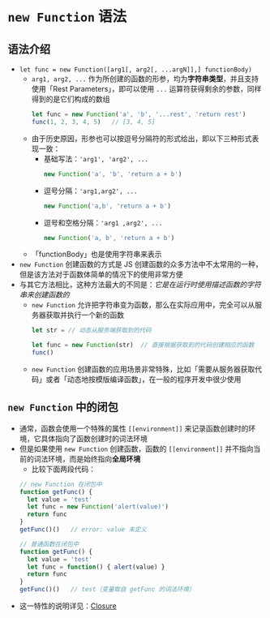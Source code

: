 # `new Function` 语法

## 语法介绍
+ `let func = new Function([arg1[, arg2[, ...argN]],] functionBody)`
  + `arg1, arg2, ...` 作为所创建的函数的形参，均为**字符串类型**，并且支持使用「Rest Parameters」，即可以使用 `...` 运算符获得剩余的参数，同样得到的是它们构成的数组
    ```javascript
    let func = new Function('a', 'b', '...rest', 'return rest')
    func(1, 2, 3, 4, 5)   // [3, 4, 5] 
    ```
  + 由于历史原因，形参也可以按逗号分隔符的形式给出，即以下三种形式表现一致：
    + 基础写法：`'arg1', 'arg2', ...` 
      ```javascript
      new Function('a', 'b', 'return a + b')
      ```
    + 逗号分隔：`'arg1,arg2', ...`
      ```javascript
      new Function('a,b', 'return a + b')
      ```
    + 逗号和空格分隔：`'arg1 ,arg2', ...`
      ```javascript
      new Function('a, b', 'return a + b')
      ```
  + 「functionBody」也是使用字符串来表示
+ `new Function` 创建函数的方式是 JS 创建函数的众多方法中不太常用的一种，但是该方法对于函数体简单的情况下的使用非常方便
+ 与其它方法相比，这种方法最大的不同是：*它是在运行时使用描述函数的字符串来创建函数的*
  + `new Function` 允许把字符串变为函数，那么在实际应用中，完全可以从服务器获取并执行一个新的函数
    ```javascript
    let str = // 动态从服务端获取到的代码

    let func = new Function(str)  // 直接根据获取到的代码创建相应的函数
    func()
    ```
  + `new Function` 创建函数的应用场景非常特殊，比如「需要从服务器获取代码」或者「动态地按模版编译函数」，在一般的程序开发中很少使用

## `new Function` 中的闭包
+ 通常，函数会使用一个特殊的属性 `[[environment]]` 来记录函数创建时的环境，它具体指向了函数创建时的词法环境
+ 但是如果使用 `new Function` 创建函数，函数的 `[[environment]]` 并不指向当前的词法环境，而是始终指向**全局环境**
  + 比较下面两段代码：
  ```javascript
  // new Function 在闭包中
  function getFunc() {
    let value = 'test'
    let func = new Function('alert(value)')
    return func
  }
  getFunc()()   // error: value 未定义

  // 普通函数在闭包中
  function getFunc() {
    let value = 'test'
    let func = function() { alert(value) }
    return func
  }
  getFunc()()   // test（变量取自 getFunc 的词法环境）
  ```
+ 这一特性的说明详见：[Closure](https://javascript.info/new-function#closure)